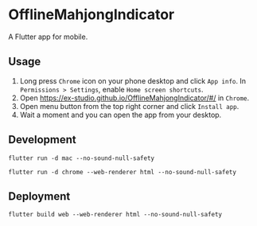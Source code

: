 # OfflineMahjongIndicator

A Flutter app for mobile.

## Usage

1. Long press `Chrome` icon on your phone desktop and click `App info`. In `Permissions > Settings`, enable `Home screen shortcuts`.
1. Open <https://ex-studio.github.io/OfflineMahjongIndicator/#/> in `Chrome`.
1. Open menu button from the top right corner and click `Install app`.
1. Wait a moment and you can open the app from your desktop.

## Development

```
flutter run -d mac --no-sound-null-safety
```

```
flutter run -d chrome --web-renderer html --no-sound-null-safety
```

## Deployment

```
flutter build web --web-renderer html --no-sound-null-safety
```
